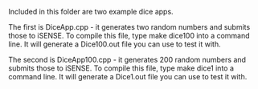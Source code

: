Included in this folder are two example dice apps.

The first is DiceApp.cpp - it generates two random numbers and submits those to iSENSE.
To compile this file, type make dice100 into a command line. It will generate a Dice100.out file you can use to test it with.

The second is DiceApp100.cpp - it generates 200 random numbers and submits those to iSENSE.
To compile this file, type make dice1 into a command line. It will generate a Dice1.out file you can use to test it with.
